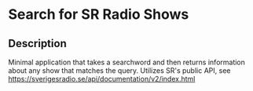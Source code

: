 # Search for SR Radio Shows

## Description

Minimal application that takes a searchword and then returns information about any show that matches the query.
Utilizes SR's public API, see https://sverigesradio.se/api/documentation/v2/index.html


